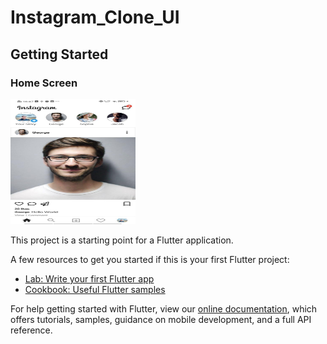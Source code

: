 # Instagram_Clone_UI



## Getting Started

### Home Screen

<img src="https://github.com/BonchayHi5/instagram-clone/blob/master/asset/home_screenshot.jpg" width="200" height="200">


This project is a starting point for a Flutter application.

A few resources to get you started if this is your first Flutter project:

- [Lab: Write your first Flutter app](https://flutter.dev/docs/get-started/codelab)
- [Cookbook: Useful Flutter samples](https://flutter.dev/docs/cookbook)

For help getting started with Flutter, view our
[online documentation](https://flutter.dev/docs), which offers tutorials,
samples, guidance on mobile development, and a full API reference.
